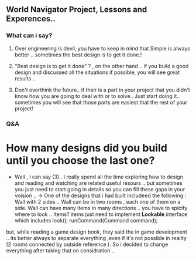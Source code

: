 ## World Navigator Project, Lessons and Experences.. 

### What can i say?
1. Over engineering is devil,  you have to keep in mind that Simple is always better .. sometimes the best design is to get it done.!

2.  "Best design is to get it done" ? , on the other hand .. if you build a good design and discussed all the situations if possible, you will see great results .. 

3. Don't overthink the future.. if their is a part in your project that you didn't know how you are going to deal with or to solve.. Just start doing it.. sometimes you will see that those parts are easiest that the rest of your project!

### Q&A

# How many designs did you build until you choose the last one?
 - Well , i can say (3)..  I really spend all the time exploring how to design and reading and watching are related useful resours .. but sometimes you just need to start going in details  so you can fill these gaps in your voision .. 
-> One of the designs that i had built  includeed  the following :
Wall with 2 sides .. 
Wall can be in two rooms , each one of them on a side.
Wall can have many items in many directions .. you have to spicify where to look ..
Items? items just need to implement **Lookable** interface which includes 
look();
runCommand(Command command);

but, while reading a game design book, they said the in game development .. its better always to separate everything ,even if it's not possible in reality (2 rooms connected by outside reference ). So i decided to change everything after taking that on considration ..


